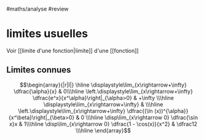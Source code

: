 #maths/analyse #review 
# limites usuelles
Voir [[limite d'une fonction|limite]] d'une [[fonction]]

## Limites connues
$$\begin{array}{|r|l|}
\hline
\displaystyle\lim_{x\rightarrow+\infty} \dfrac{\alpha}{x} & 0\\\hline
\left.\displaystyle\lim_{x\rightarrow+\infty}  \dfrac{e^x}{x^\alpha}\right|_{\alpha>0} & +\infty \\\hline
\displaystyle\lim_{x\rightarrow+\infty}  & \\\hline
\left.\displaystyle\lim_{x\rightarrow+\infty} \dfrac{(\ln (x))^{\alpha}}{x^\beta}\right|_{\beta>0} & 0 \\\hline
\disp\lim_{x\rightarrow 0} \dfrac{\sin x}x & 1\\\hline
\disp\lim_{x\rightarrow 0} \dfrac{1 - \cos(x)}{x^2} & \dfrac12 \\\hline
\end{array}$$
